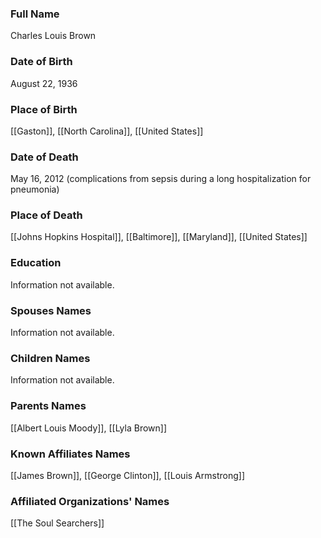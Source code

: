 ### Full Name
Charles Louis Brown

### Date of Birth
August 22, 1936

### Place of Birth
[[Gaston]], [[North Carolina]], [[United States]]

### Date of Death
May 16, 2012 (complications from sepsis during a long hospitalization for pneumonia)
### Place of Death
[[Johns Hopkins Hospital]], [[Baltimore]], [[Maryland]], [[United States]]
### Education
Information not available.

### Spouses Names
Information not available.

### Children Names
Information not available.

### Parents Names
[[Albert Louis Moody]], [[Lyla Brown]]
### Known Affiliates Names
[[James Brown]], [[George Clinton]], [[Louis Armstrong]]
### Affiliated Organizations' Names
[[The Soul Searchers]]
